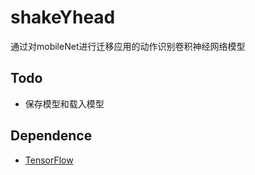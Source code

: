 # shakeYhead

通过对mobileNet进行迁移应用的动作识别卷积神经网络模型

## Todo
* 保存模型和载入模型

## Dependence

* [TensorFlow](https://www.tensorflow.org/js)
